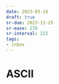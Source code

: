 ```yaml
---
date: 2023-03-14
draft: true
sr-due: 2023-12-25
sr-ease: 270
sr-interval: 222
tags:
- inbox
---
```


# ASCII
